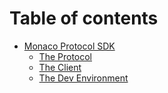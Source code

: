 # Table of contents

* [Monaco Protocol SDK](README.md)
  * [The Protocol](docs/the-protocol.md)
  * [The Client](readme/the-client.md)
  * [The Dev Environment](readme/the-dev-environment.md)

